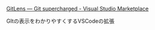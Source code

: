 [GitLens — Git supercharged - Visual Studio Marketplace](https://marketplace.visualstudio.com/items?itemName=eamodio.gitlens)

GItの表示をわかりやすくするVSCodeの拡張